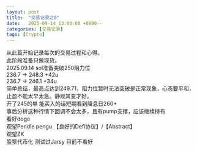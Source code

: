 ```yaml
---
layout: post
title:  "交易记录之0"
date:   2025-09-14 13:00:00 +0800--
categories: [交易记录]
tags: [Crypto]
---
```

从此篇开始记录每次的交易过程和心得。<br>
此阶段准备只做现货。<br>
2025.09.14  sol准备突破250阻力位<br>
236.7 -> 248.3  +42u <br>
236.7 -> 246.1  +34u <br>
简单总结，最高点达到249.71，阻力位暂时无法突破是正常现象，心态要平和，止盈不能太早太急。静观其变才好。<br>
开了245的单 能买入的话短期看到降息日260+<br>
事后分析这种行情下回调不会太多，且有pump支撑，应该继续持有<br>
看好doge <br>
观望Pendle pengu  【良好的Defi协议】/【Abstract】<br>
观望ZK<br>
股票代币化  测试过Jarsy  目前不看好<br>
